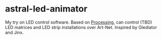 # astral-led-animator

My try on LED control software. Based on [Processing](http://processing.org), can control (TBD) LED matrices and LED strip installations over Art-Net. Inspired by Glediator and Jinx.